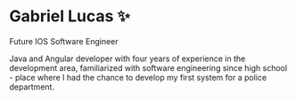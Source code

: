# Gabriel Lucas ✨

Future IOS Software Engineer

Java and Angular developer with four years of experience in the development area, familiarized with software engineering since high school - place where I had the chance to develop my first system for a police department.

<!--
**gabriel-lucas-sl/gabriel-lucas-sl** is a ✨ _special_ ✨ repository because its `README.md` (this file) appears on your GitHub profile.

Here are some ideas to get you started:

- 🔭 I’m currently working on ...
- 🌱 I’m currently learning ...
- 👯 I’m looking to collaborate on ...
- 🤔 I’m looking for help with ...
- 💬 Ask me about ...
- 📫 How to reach me: ...
- 😄 Pronouns: ...
- ⚡ Fun fact: ...
-->
